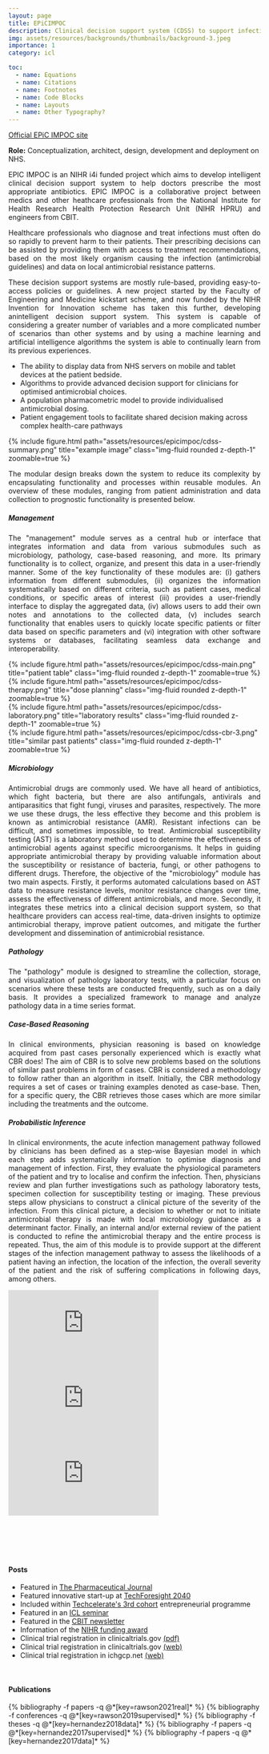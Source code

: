 ```yaml
---
layout: page
title: EPiCIMPOC
description: Clinical decision support system (CDSS) to support infection management at the point of care.
img: assets/resources/backgrounds/thumbnails/background-3.jpeg
importance: 1
category: icl

toc:
  - name: Equations
  - name: Citations
  - name: Footnotes
  - name: Code Blocks
  - name: Layouts
  - name: Other Typography?
---
```


<a href="https://bernardhernandezpe.wixsite.com/epicimpoc/"
   class="" target="_blank">
   Official EPiC IMPOC site
   <i class="fa fa-sm fa-link align-items-right" aria-hidden="true"></i>
</a>

<b>Role:</b> Conceptualization, architect, design, development and deployment on NHS.

<p align="justify">
    EPIC IMPOC is an NIHR i4i funded project which aims to develop intelligent clinical decision support system 
    to help doctors prescribe the most appropriate antibiotics. EPIC IMPOC is a collaborative project between 
    medics and other heathcare professionals from the  National Institute for Health Research Health Protection 
    Research Unit (NIHR HPRU) and engineers from CBIT.
</p>

<p align="justify">
    Healthcare professionals who diagnose and treat infections must often do so rapidly to prevent harm to 
    their patients. Their prescribing decisions can be assisted by providing them with access to treatment 
    recommendations, based on the most likely organism causing the infection (antimicrobial guidelines) and 
    data on local antimicrobial resistance patterns. 
</p>

<p align="justify">
    These decision support systems are mostly rule-based, providing easy-to-access policies or guidelines. A 
    new project started by the Faculty of Engineering and Medicine kickstart scheme, and now funded by the 
    NIHR Invention for Innovation scheme has taken this further, developing anintelligent decision support 
    system. This system is capable of considering a greater number of variables and a more complicated number 
    of scenarios than other systems and by using a machine learning  and artificial intelligence algorithms 
    the system is able to continually learn from its previous experiences.
</p>

<ul>
    <li>The ability to display data from NHS servers on mobile and tablet devices at the patient bedside.</li>
    <li>Algorithms to provide advanced decision support for clinicians for optimised antimicrobial choices.</li>
    <li>A population pharmacometric model to provide individualised antimicrobial dosing.</li>
    <li>Patient engagement tools to facilitate shared decision making across complex health-care pathways</li>
</ul>

<div class="row justify-content-sm-center">
    <div class="col-sm-10 mt-3 mt-md-0">
        {% include figure.html path="assets/resources/epicimpoc/cdss-summary.png" 
        title="example image" class="img-fluid rounded z-depth-1" zoomable=true %}
    </div>
</div>

<p align="justify">
    The modular design breaks down the system to reduce its complexity by encapsulating functionality and 
    processes within reusable modules. An overview of these modules, ranging from patient administration 
    and data collection to prognostic functionality is presented below.
</p>

##### Management

<p align="justify">
    The "management" module serves as a central hub or interface that integrates information and data 
    from various submodules such as microbiology, pathology, case-based reasoning, and more. Its primary 
    functionality is to collect, organize, and present this data in a user-friendly manner. Some
    of the key functionality of these modules are: (i) gathers information from different submodules,
    (ii) organizes the information systematically based on different criteria, such as patient cases, 
    medical conditions, or specific areas of interest (iii) provides a user-friendly interface to display 
    the aggregated data, (iv) allows users to add their own notes and annotations to the collected data,
    (v) includes search functionality that enables users to quickly locate specific patients or filter 
    data based on specific parameters and (vi) integration with other software systems or databases, 
    facilitating seamless data exchange and interoperability.
</p>

<div class="row justify-content-sm-center">
    <div class="col-md">
        {% include figure.html path="assets/resources/epicimpoc/cdss-main.png" 
        title="patient table" class="img-fluid rounded z-depth-1" zoomable=true %}
    </div>
    <div class="col-sm pl-md-1 pl-lg-1 pl-xl-1">
        {% include figure.html path="assets/resources/epicimpoc/cdss-therapy.png" 
        title="dose planning" class="img-fluid rounded z-depth-1" zoomable=true %}
    </div>
    <div class="col-sm pl-md-1 pl-lg-1 pl-xl-1">
        {% include figure.html path="assets/resources/epicimpoc/cdss-laboratory.png" 
        title="laboratory results" class="img-fluid rounded z-depth-1" zoomable=true %}
    </div>
    <div class="col-sm pl-md-1 pl-lg-1 pl-xl-1">
        {% include figure.html path="assets/resources/epicimpoc/cdss-cbr-3.png" 
        title="similar past patients" class="img-fluid rounded z-depth-1" zoomable=true %}
    </div>
</div>


##### Microbiology

<p align="justify">
    Antimicrobial drugs are commonly used. We have all heard of antibiotics, which fight bacteria, but 
    there are also antifungals, antivirals and antiparasitics that fight fungi, viruses and parasites, 
    respectively. The more we use these drugs, the less effective they become and this problem is known 
    as antimicrobial resistance (AMR). Resistant infections can be difficult, and sometimes impossible, 
    to treat. Antimicrobial susceptibility testing (AST) is a laboratory method used to determine the 
    effectiveness of antimicrobial agents against specific microorganisms. It helps in guiding appropriate 
    antimicrobial therapy by providing valuable information about the susceptibility or resistance of 
    bacteria, fungi, or other pathogens to different drugs. Therefore, the objective of the "microbiology" 
    module has two main aspects. Firstly, it performs automated calculations based on AST data to measure 
    resistance levels, monitor resistance changes over time, assess the effectiveness of different 
    antimicrobials, and more. Secondly, it integrates these metrics into a clinical decision support system, 
    so that healthcare providers can access real-time, data-driven insights to optimize antimicrobial 
    therapy, improve patient outcomes, and mitigate the further development and dissemination of 
    antimicrobial resistance.
</p>

##### Pathology

<p align="justify">
    The "pathology" module is designed to streamline the collection, storage, and visualization of pathology 
    laboratory tests, with a particular focus on scenarios where these tests are conducted frequently, such 
    as on a daily basis. It provides a specialized framework to manage and analyze pathology data in a time 
    series format.
</p>

##### Case-Based Reasoning

<p align="justify">
    In clinical environments, physician reasoning is based on knowledge acquired from past cases 
    personally experienced which is exactly what CBR does! The aim of CBR is to solve new problems 
    based on the solutions of similar past problems in form of cases. CBR is considered a methodology 
    to follow rather than an algorithm in itself. Initially, the CBR methodology requires a set of cases 
    or training examples denoted as case-base. Then, for a specific query, the CBR retrieves those
    cases which are more similar including the treatments and the outcome. 
</p>

##### Probabilistic Inference

<p align="justify">
    In clinical environments, the acute infection management pathway followed by clinicians has been 
    defined as a step-wise Bayesian model in which each step adds systematically information to optimise 
    diagnosis and management of infection. First, they evaluate the physiological parameters of the patient 
    and try to localise and confirm the infection. Then, physicians review and plan further investigations 
    such as pathology laboratory tests, specimen collection for susceptibility testing or imaging. These 
    previous steps allow physicians to construct a clinical picture of the severity of the infection. From 
    this clinical picture, a decision to whether or not to initiate antimicrobial therapy is made with local 
    microbiology guidance as a determinant factor. Finally, an internal and/or external review of the patient
    is conducted to refine the antimicrobial therapy and the entire process is repeated. Thus, the aim of
    this module is to provide support at the different stages of the infection management pathway to assess 
    the likelihoods of a patient having an infection, the location of the infection, the overall 
    severity of the patient and the risk of suffering complications in following days, among others.
</p>

<div class="row">
    <div class="col-6">
        <iframe 
            class="rounded"
            src="https://www.youtube.com/embed/32pTOcXszyg" 
            title="YouTube video player" frameborder="0" 
            allow="accelerometer; autoplay; clipboard-write; encrypted-media; gyroscope; 
                   picture-in-picture" allowfullscreen>
        </iframe>    
    </div>
    <div class="col-6">
        <iframe 
            class="rounded"
            src="https://www.youtube.com/embed/U-Qb8E4NLuQ" 
            title="YouTube video player" frameborder="0" 
            allow="accelerometer; autoplay; clipboard-write; encrypted-media; gyroscope; 
            picture-in-picture" allowfullscreen>
        </iframe>
    </div>
    <div class="col-6">
        <iframe 
            class="rounded"
            src="https://www.youtube.com/embed/r4a4ZbbdlDA" 
            title="YouTube video player" frameborder="0" 
            allow="accelerometer; autoplay; clipboard-write; encrypted-media; gyroscope; picture-in-picture" 
            allowfullscreen>
        </iframe>
    </div>
</div>

<br><br>

<br>

#### Posts


<ul>
    <li>Featured in <a href="https://pharmaceutical-journal.com/article/feature/prepare-to-say-hi-to-your-virtual-ai-assistant">The Pharmaceutical Journal</a></li>
    <li>Featured innovative start-up at <a href="https://imperialtechforesight.com/20-futures/tf2040/meta-motivations/">TechForesight 2040</a></li>
    <li>Included within <a href="https://www.imperial.ac.uk/enterprise/staff/techcelerate/participants/cohort-three/"> Techcelerate's 3rd cohort</a> entrepreneurial programme</li>
    <li>Featured in an <a href="https://www.imperial.ac.uk/events/101083/enhanced-personalised-and-integrated-care-for-infection-management-at-the-point-of-care/">ICL seminar</a></li>
    <li>Featured in the <a href="https://www.imperial.ac.uk/bio-inspired-technology/research/infection-technology/epic-impoc/">CBIT newsletter</a></li>
    <li>Information of the <a href="https://fundingawards.nihr.ac.uk/award/II-LA-0214-20008">NIHR funding award </a></li>
    <li>Clinical trial registration in clinicaltrials.gov <a href="https://clinicaltrials.gov/ProvidedDocs/37/NCT04013737/Prot_SAP_000.pdf"> (pdf) </a></li>
    <li>Clinical trial registration in clinicaltrials.gov <a href="https://clinicaltrials.gov/ct2/show/NCT04013737"> (web) </a></li>
    <li>Clinical trial registration in ichgcp.net <a href="https://ichgcp.net/clinical-trials-registry/NCT04013737"> (web) </a></li>
</ul>


<!--
<a href="https://fundingawards.nihr.ac.uk/award/II-LA-0214-20008" class="btn"> NIHR Award  </a>
<a href="https://www.imperial.ac.uk/bio-inspired-technology/research/infection-technology/epic-impoc/" class="btn"> ICL CBIT Post </a>
<a href="https://clinicaltrials.gov/ProvidedDocs/37/NCT04013737/Prot_SAP_000.pdf" class="btn"> Clinical Trial (pdf) </a>
<a href="https://ichgcp.net/clinical-trials-registry/NCT04013737" class="btn btn-outline-primary"> Clinical trial (web) </a>

EPSRC pump priming award, as part of Imperial Antimicrobial Resistance Collaborative (ARC) EMBRACE project,

-->
    
<br>
    
#### Publications
    
<div class="publications">
   {% bibliography -f papers -q @*[key=rawson2021real]* %}
   {% bibliography -f conferences -q @*[key=rawson2019supervised]* %}
   {% bibliography -f theses -q @*[key=hernandez2018data]* %}
   {% bibliography -f papers -q @*[key=hernandez2017supervised]* %}
   {% bibliography -f papers -q @*[key=hernandez2017data]* %}
</div>

